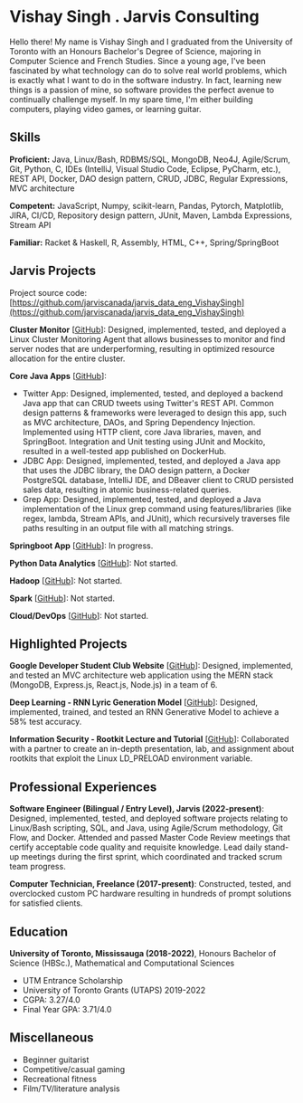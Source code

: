 # Vishay Singh . Jarvis Consulting

Hello there! My name is Vishay Singh and I graduated from the University of Toronto with an Honours 
Bachelor's Degree of Science, majoring in Computer Science and French Studies. Since a young age, I've
been fascinated by what technology can do to solve real world problems, which is exactly what I want 
to do in the software industry. In fact, learning new things is a passion of mine, so software provides 
the perfect avenue to continually challenge myself. In my spare time, I'm either building computers, 
playing video games, or learning guitar.


## Skills

**Proficient:** Java, Linux/Bash, RDBMS/SQL, MongoDB, Neo4J, Agile/Scrum, Git, Python, C, IDEs (IntelliJ, Visual Studio Code, Eclipse, PyCharm, etc.), REST API, Docker, DAO design pattern, CRUD, JDBC, Regular Expressions, MVC architecture

**Competent:** JavaScript, Numpy, scikit-learn, Pandas, Pytorch, Matplotlib, JIRA, CI/CD, Repository design pattern, JUnit, Maven, Lambda Expressions, Stream API

**Familiar:** Racket & Haskell, R, Assembly, HTML, C++, Spring/SpringBoot

## Jarvis Projects

Project source code: [https://github.com/jarviscanada/jarvis_data_eng_VishaySingh](https://github.com/jarviscanada/jarvis_data_eng_VishaySingh)


**Cluster Monitor** [[GitHub](https://github.com/jarviscanada/jarvis_data_eng_VishaySingh/tree/master/linux_sql)]: Designed, implemented, tested, and deployed a Linux Cluster Monitoring Agent that allows businesses 
to monitor and find server nodes that are underperforming, resulting in optimized resource allocation 
for the entire cluster.


**Core Java Apps** [[GitHub](https://github.com/jarviscanada/jarvis_data_eng_VishaySingh/tree/master/core_java)]:
      
  - Twitter App: Designed, implemented, tested, and deployed a backend Java app that can CRUD tweets using Twitter's REST API. Common design patterns & frameworks were leveraged to design this app, such as MVC architecture, DAOs, and Spring Dependency Injection. Implemented using HTTP client, core Java libraries, maven, and SpringBoot. Integration and Unit testing using JUnit and Mockito, resulted in a well-tested app published on DockerHub.
  - JDBC App: Designed, implemented, tested, and deployed a Java app that uses the JDBC library, the DAO design pattern, a Docker PostgreSQL database, IntelliJ IDE, and DBeaver client to CRUD persisted sales data, resulting in atomic business-related queries.
  - Grep App: Designed, implemented, tested, and deployed a Java implementation of the Linux grep command using features/libraries (like regex, lambda, Stream APIs, and JUnit), which recursively traverses file paths resulting in an output file with all matching strings.

**Springboot App** [[GitHub](https://github.com/jarviscanada/jarvis_data_eng_VishaySingh/tree/master/springboot)]: In progress.

**Python Data Analytics** [[GitHub](https://github.com/jarviscanada/jarvis_data_eng_VishaySingh/tree/master/python_data_anlytics)]: Not started.

**Hadoop** [[GitHub](https://github.com/jarviscanada/jarvis_data_eng_VishaySingh/tree/master/hadoop)]: Not started.

**Spark** [[GitHub](https://github.com/jarviscanada/jarvis_data_eng_VishaySingh/tree/master/spark)]: Not started.

**Cloud/DevOps** [[GitHub](https://github.com/jarviscanada/jarvis_data_eng_VishaySingh/tree/master/cloud_devops)]: Not started.


## Highlighted Projects
**Google Developer Student Club Website** [[GitHub](https://github.com/UTSCCSCC01/finalprojectw22-GDSC2.0)]: Designed, implemented, and tested an MVC architecture web application using the MERN 
stack (MongoDB, Express.js, React.js, Node.js) in a team of 6.


**Deep Learning - RNN Lyric Generation Model** [[GitHub](https://github.com/V35games/Lyric-Generation-Model)]: Designed, implemented, trained, and tested an RNN Generative Model to achieve a 58% test accuracy.


**Information Security - Rootkit Lecture and Tutorial** [[GitHub](https://github.com/V35games/CSC427-LD_PRELOAD-Rootkit)]: Collaborated with a partner to create an in-depth presentation, lab, and assignment about rootkits 
that exploit the Linux LD_PRELOAD environment variable.



## Professional Experiences

**Software Engineer (Bilingual / Entry Level), Jarvis (2022-present)**: Designed, implemented, tested, and deployed software projects relating to Linux/Bash scripting, 
SQL, and Java, using Agile/Scrum methodology, Git Flow, and Docker. Attended and passed Master 
Code Review meetings that certify acceptable code quality and requisite knowledge. Lead daily 
stand-up meetings during the first sprint, which coordinated and tracked scrum team progress.


**Computer Technician, Freelance (2017-present)**: Constructed, tested, and overclocked custom PC hardware resulting in hundreds of prompt solutions 
for satisfied clients.



## Education
**University of Toronto, Mississauga (2018-2022)**, Honours Bachelor of Science (HBSc.), Mathematical and Computational Sciences
- UTM Entrance Scholarship
- University of Toronto Grants (UTAPS) 2019-2022
- CGPA: 3.27/4.0
- Final Year GPA: 3.71/4.0


## Miscellaneous
- Beginner guitarist
- Competitive/casual gaming
- Recreational fitness
- Film/TV/literature analysis